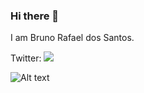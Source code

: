 ### Hi there 👋
I am Bruno Rafael dos Santos.

Twitter: [![](https://www.google.com/url?sa=i&url=https%3A%2F%2Ficon-icons.com%2Fpt%2Ficones%2Fbusca%2Ftwitter&psig=AOvVaw25Tz2id4-YUUEnTz0ObQyj&ust=1621366440019000&source=images&cd=vfe&ved=0CAIQjRxqFwoTCMCtiui60fACFQAAAAAdAAAAABAp)](https://twitter.com/bruno_rafasan)

<!--
**bruniculos08/bruniculos08** is a ✨ _special_ ✨ repository because its `README.md` (this file) appears on your GitHub profile.

Here are some ideas to get you started:

- 🔭 I’m currently working on ...
- 🌱 I’m currently learning ...
- 👯 I’m looking to collaborate on ...
- 🤔 I’m looking for help with ...
- 💬 Ask me about ...
- 📫 How to reach me: ...
- 😄 Pronouns: ...
- ⚡ Fun fact: ...
-->

![Alt text](https://i.pinimg.com/564x/ce/39/60/ce39603afbbe5ee7262282b36f3495b4.jpg)

